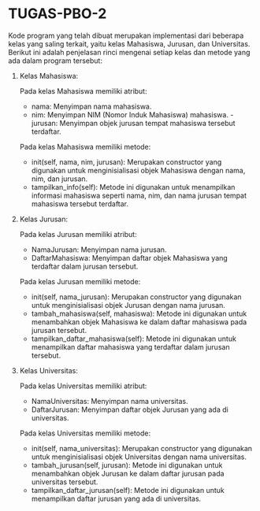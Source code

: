 # TUGAS-PBO-2
Kode program yang telah dibuat merupakan implementasi dari beberapa kelas yang saling terkait, yaitu kelas Mahasiswa, Jurusan, dan Universitas. Berikut ini adalah penjelasan rinci mengenai setiap kelas dan metode yang ada dalam program tersebut:

1. Kelas Mahasiswa:

   Pada kelas Mahasiswa memiliki atribut:
    - nama: Menyimpan nama mahasiswa.
    - nim: Menyimpan NIM (Nomor Induk Mahasiswa) mahasiswa.
    -jurusan: Menyimpan objek jurusan tempat mahasiswa tersebut terdaftar.
    
   Pada kelas Mahasiswa memiliki metode:
    - init(self, nama, nim, jurusan): Merupakan constructor yang digunakan untuk menginisialisasi objek Mahasiswa dengan nama, nim, dan jurusan.
    - tampilkan_info(self): Metode ini digunakan untuk menampilkan informasi mahasiswa seperti nama, nim, dan nama jurusan tempat mahasiswa tersebut terdaftar.

2. Kelas Jurusan:

   Pada kelas Jurusan memiliki atribut:
   
     - NamaJurusan: Menyimpan nama jurusan.
     - DaftarMahasiswa: Menyimpan daftar objek Mahasiswa yang terdaftar dalam jurusan tersebut.

   Pada kelas Jurusan memiliki metode:
     - init(self, nama_jurusan): Merupakan constructor yang digunakan untuk menginisialisasi objek Jurusan dengan nama jurusan.
     - tambah_mahasiswa(self, mahasiswa): Metode ini digunakan untuk menambahkan objek Mahasiswa ke dalam daftar mahasiswa pada jurusan tersebut.
     - tampilkan_daftar_mahasiswa(self): Metode ini digunakan untuk menampilkan daftar mahasiswa yang terdaftar dalam jurusan tersebut.

3. Kelas Universitas:

   Pada kelas Universitas memiliki atribut:
    - NamaUniversitas: Menyimpan nama universitas.
    - DaftarJurusan: Menyimpan daftar objek Jurusan yang ada di universitas.
    
   Pada kelas  Universitas memiliki metode:
  
    - init(self, nama_universitas): Merupakan constructor yang digunakan untuk menginisialisasi objek Universitas dengan nama universitas.
    - tambah_jurusan(self, jurusan): Metode ini digunakan untuk menambahkan objek Jurusan ke dalam daftar jurusan pada universitas tersebut.
    - tampilkan_daftar_jurusan(self): Metode ini digunakan untuk menampilkan daftar jurusan yang ada di universitas.
